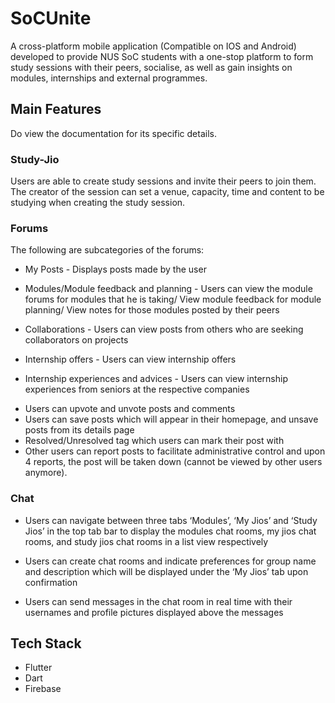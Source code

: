 # SoCUnite

A cross-platform mobile application (Compatible on IOS and Android) developed to provide NUS SoC students with a one-stop platform to form study sessions with their peers, socialise, as well as gain insights on modules, internships and external programmes.

## Main Features

Do view the documentation for its specific details.

### Study-Jio

Users are able to create study sessions and invite their peers to join them. The creator of the session can set a venue, capacity, time and content to be studying when creating the study session.

### Forums
The following are subcategories of the forums:

* My Posts - Displays posts made by the user

* Modules/Module feedback and planning - Users can view the module forums for modules that he is taking/ View module feedback for module planning/ View notes for those modules posted by their peers

* Collaborations - Users can view posts from others who are seeking collaborators on projects

* Internship offers - Users can view internship offers

* Internship experiences and advices - Users can view internship experiences from seniors at the respective companies

- Users can upvote and unvote posts and comments 
- Users can save posts which will appear in their homepage, and unsave posts from its details page
- Resolved/Unresolved tag which users can mark their post with
- Other users can report posts to facilitate administrative control and upon 4 reports, the post will be taken down (cannot be viewed by other users anymore).

### Chat 
* Users can navigate between three tabs ‘Modules’, ‘My Jios’ and ‘Study Jios’ in the top tab bar to display the modules chat rooms, my jios chat rooms, and study jios chat rooms in a list view respectively

* Users can create chat rooms and indicate preferences for group name and description which will be displayed under the ‘My Jios’ tab upon confirmation

* Users can send messages in the chat room in real time with their usernames and profile pictures displayed above the messages

## Tech Stack
* Flutter
* Dart
* Firebase
